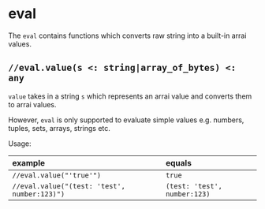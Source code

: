 # eval

The `eval` contains functions which converts raw string into a built-in arrai values.

## `//eval.value(s <: string|array_of_bytes) <: any`

`value` takes in a string `s` which represents an arrai value and converts them to
arrai values.

However, `eval` is only supported to evaluate simple values e.g. numbers,
tuples, sets, arrays, strings etc.

Usage:

| example | equals |
|:-|:-|
|`//eval.value("'true'")` | `true` |
|`//eval.value("(test: 'test', number:123)")` | `(test: 'test', number:123)` |
